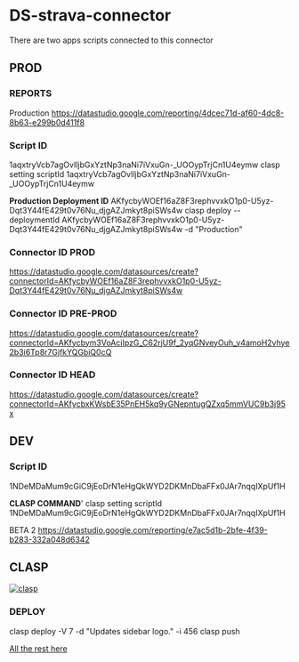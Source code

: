 # DS-strava-connector
There are two apps scripts connected to this connector

## PROD

### REPORTS
Production
https://datastudio.google.com/reporting/4dcec71d-af60-4dc8-8b63-e299b0d411f8

### Script ID
1aqxtryVcb7agOvIljbGxYztNp3naNi7iVxuGn-_UOOypTrjCn1U4eymw
clasp setting scriptId 1aqxtryVcb7agOvIljbGxYztNp3naNi7iVxuGn-_UOOypTrjCn1U4eymw

**Production Deployment ID**
AKfycbyWOEf16aZ8F3rephvvxkO1p0-U5yz-Dqt3Y44fE429t0v76Nu_djgAZJmkyt8piSWs4w
clasp deploy --deploymentId AKfycbyWOEf16aZ8F3rephvvxkO1p0-U5yz-Dqt3Y44fE429t0v76Nu_djgAZJmkyt8piSWs4w -d "Production"

### Connector ID PROD
https://datastudio.google.com/datasources/create?connectorId=AKfycbyWOEf16aZ8F3rephvvxkO1p0-U5yz-Dqt3Y44fE429t0v76Nu_djgAZJmkyt8piSWs4w

### Connector ID PRE-PROD
https://datastudio.google.com/datasources/create?connectorId=AKfycbym3VoAciIpzG_C62rjU9f_2yqGNveyOuh_v4amoH2vhye2b3i6Tp8r7GjfkYQGbiQ0cQ

### Connector ID HEAD
https://datastudio.google.com/datasources/create?connectorId=AKfycbxKWsbE35PnEH5kq9yGNepntugQZxq5mmVUC9b3j95x


## DEV
### Script ID
1NDeMDaMum9cGiC9jEoDrN1eHgQkWYD2DKMnDbaFFx0JAr7nqqIXpUf1H

**CLASP COMMAND**'
clasp setting scriptId 1NDeMDaMum9cGiC9jEoDrN1eHgQkWYD2DKMnDbaFFx0JAr7nqqIXpUf1H

BETA 2
https://datastudio.google.com/reporting/e7ac5d1b-2bfe-4f39-b283-332a048d6342


## CLASP
[![clasp](https://img.shields.io/badge/built%20with-clasp-4285f4.svg)](https://github.com/google/clasp)
### DEPLOY
clasp deploy -V 7 -d "Updates sidebar logo." -i 456
clasp push

[All the rest here](https://github.com/google/clasp#commands)
